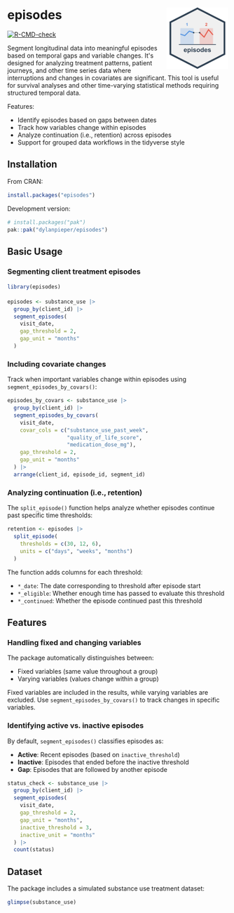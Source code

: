 # episodes <img src="man/figures/episodes-hex.png" align="right" width="140"/>

[![R-CMD-check](https://github.com/dylanpieper/episodes/actions/workflows/R-CMD-check.yaml/badge.svg)](https://github.com/dylanpieper/episodes/actions/workflows/R-CMD-check.yaml)

Segment longitudinal data into meaningful episodes based on temporal gaps and variable changes. It's designed for analyzing treatment patterns, patient journeys, and other time series data where interruptions and changes in covariates are significant. This tool is useful for survival analyses and other time-varying statistical methods requiring structured temporal data.

Features:

-   Identify episodes based on gaps between dates
-   Track how variables change within episodes
-   Analyze continuation (i.e., retention) across episodes
-   Support for grouped data workflows in the tidyverse style

## Installation

From CRAN:

``` r
install.packages("episodes")
```

Development version:

``` r
# install.packages("pak")
pak::pak("dylanpieper/episodes")
```

## Basic Usage

### Segmenting client treatment episodes

``` r
library(episodes)

episodes <- substance_use |>
  group_by(client_id) |>
  segment_episodes(
    visit_date,
    gap_threshold = 2,
    gap_unit = "months"
  )
```

### Including covariate changes

Track when important variables change within episodes using `segment_episodes_by_covars()`:

``` r
episodes_by_covars <- substance_use |>
  group_by(client_id) |>
  segment_episodes_by_covars(
    visit_date,
    covar_cols = c("substance_use_past_week", 
                   "quality_of_life_score", 
                   "medication_dose_mg"),
    gap_threshold = 2,
    gap_unit = "months"
  ) |>
  arrange(client_id, episode_id, segment_id)
```

### Analyzing continuation (i.e., retention)

The `split_episode()` function helps analyze whether episodes continue past specific time thresholds:

``` r
retention <- episodes |>
  split_episode(
    thresholds = c(30, 12, 6), 
    units = c("days", "weeks", "months")
  )
```

The function adds columns for each threshold:
- `*_date`: The date corresponding to threshold after episode start
- `*_eligible`: Whether enough time has passed to evaluate this threshold
- `*_continued`: Whether the episode continued past this threshold

## Features

### Handling fixed and changing variables

The package automatically distinguishes between:

-   Fixed variables (same value throughout a group)
-   Varying variables (values change within a group)

Fixed variables are included in the results, while varying variables are excluded. Use `segment_episodes_by_covars()` to track changes in specific variables.

### Identifying active vs. inactive episodes

By default, `segment_episodes()` classifies episodes as:

-   **Active**: Recent episodes (based on `inactive_threshold`)
-   **Inactive**: Episodes that ended before the inactive threshold
-   **Gap**: Episodes that are followed by another episode

``` r
status_check <- substance_use |>
  group_by(client_id) |>
  segment_episodes(
    visit_date, 
    gap_threshold = 2, 
    gap_unit = "months",
    inactive_threshold = 3,
    inactive_unit = "months"
  ) |>
  count(status)
```

## Dataset

The package includes a simulated substance use treatment dataset:

``` r
glimpse(substance_use)
```

